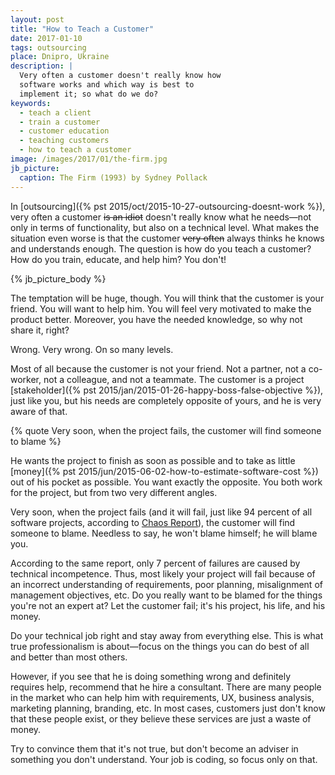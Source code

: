 ```yaml
---
layout: post
title: "How to Teach a Customer"
date: 2017-01-10
tags: outsourcing
place: Dnipro, Ukraine
description: |
  Very often a customer doesn't really know how
  software works and which way is best to
  implement it; so what do we do?
keywords:
  - teach a client
  - train a customer
  - customer education
  - teaching customers
  - how to teach a customer
image: /images/2017/01/the-firm.jpg
jb_picture:
  caption: The Firm (1993) by Sydney Pollack
---
```


In [outsourcing]({% pst 2015/oct/2015-10-27-outsourcing-doesnt-work %}),
very often a customer <del>is an idiot</del> doesn't
really know what he needs&mdash;not only in terms of functionality, but also
on a technical level. What makes the situation even worse is that the
customer <del>very often</del> always thinks he knows
and understands enough. The question is how do you teach a customer? How
do you train, educate, and help him? You don't!

<!--more-->

{% jb_picture_body %}

The temptation will be huge, though. You will think that the customer is your
friend. You will want to help him. You will feel very motivated to
make the product better. Moreover, you have the needed knowledge,
so why not share it, right?

Wrong. Very wrong. On so many levels.

Most of all because the customer is not your friend. Not a partner, not a co-worker,
not a colleague, and not a teammate. The customer is a project
[stakeholder]({% pst 2015/jan/2015-01-26-happy-boss-false-objective %}),
just like you, but his needs are completely opposite of yours, and he is very aware
of that.

{% quote Very soon, when the project fails, the customer will find someone to blame %}

He wants the project to finish as soon as possible and to take as little
[money]({% pst 2015/jun/2015-06-02-how-to-estimate-software-cost %})
out of his pocket as possible. You want exactly the opposite. You
both work for the project, but from two very different angles.

Very soon, when the project fails (and it will fail, just like 94 percent of all
software projects, according to
[Chaos Report](https://www.projectsmart.co.uk/white-papers/chaos-report.pdf)),
the customer will find someone to blame. Needless to say,
he won't blame himself; he will blame you.

According to the same report, only 7 percent of failures are caused by technical incompetence. Thus,
most likely your project will fail because of an incorrect understanding of
requirements, poor planning, misalignment of management objectives, etc. Do you really want to
be blamed for the things you're not an expert at? Let the customer
fail; it's his project, his life, and his money.

Do your technical job right and stay away from everything else. This
is what true professionalism is about&mdash;focus on the things you can do
best of all and better than most others.

However, if you see that he is doing something wrong and definitely
requires help, recommend that he hire a consultant. There are many people
in the market who can help him with requirements, UX, business analysis,
marketing planning, branding, etc. In most cases, customers just
don't know that these people exist, or they believe these services
are just a waste of money.

Try to convince them that it's not true, but don't become an adviser
in something you don't understand. Your job is coding, so focus only on that.
